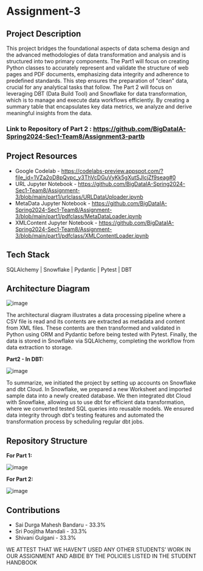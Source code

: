 # Assignment-3

## Project Description
This project bridges the foundational aspects of data schema design and the advanced methodologies of data transformation and analysis and is structured into two primary components. The Part1 will focus on creating Python classes to accurately represent and validate the structure of web pages and PDF documents, emphasizing data integrity and adherence to predefined standards. This step ensures the preparation of "clean" data, crucial for any analytical tasks that follow. The Part 2 will focus on leveraging DBT (Data Build Tool) and Snowflake for data transformation, which is to manage and execute data workflows efficiently. By creating a summary table that encapsulates key data metrics, we analyze and derive meaningful insights from the data. 

### **Link to Repository of Part 2** : https://github.com/BigDataIA-Spring2024-Sec1-Team8/Assignment3-partb

## Project Resources
- Google Codelab - https://codelabs-preview.appspot.com/?file_id=1VZa2oD8pQvpc_y3ThVcDGuVyKk5gXutSJlcjZf9seag#0
- URL Jupyter Notebook - https://github.com/BigDataIA-Spring2024-Sec1-Team8/Assignment-3/blob/main/part1/urlclass/URLDataUploader.ipynb
- MetaData Jupyter Notebook - https://github.com/BigDataIA-Spring2024-Sec1-Team8/Assignment-3/blob/main/part1/pdfclass/MetaDataLoader.ipynb
- XMLContent Jupyter Notebook  - https://github.com/BigDataIA-Spring2024-Sec1-Team8/Assignment-3/blob/main/part1/pdfclass/XMLContentLoader.ipynb

## Tech Stack
SQLAlchemy | Snowflake | Pydantic | Pytest | DBT

## Architecture Diagram

![image](https://github.com/BigDataIA-Spring2024-Sec1-Team8/Assignment-3/assets/114782541/4b32e6a1-76e6-45a9-b8b0-6c61c9b48681)

The architectural diagram illustrates a data processing pipeline where a CSV file is read and its contents are extracted as metadata and content from XML files. These contents are then transformed and validated in Python using ORM and Pydantic before being tested with Pytest. Finally, the data is stored in Snowflake via SQLAlchemy, completing the workflow from data extraction to storage.

**Part2 - In DBT:**

![image](https://github.com/BigDataIA-Spring2024-Sec1-Team8/Assignment-3/assets/114782541/b311d2b8-7454-4615-9b88-910ae105fcbc)

To summarize, we initiated the project by setting up accounts on Snowflake and dbt Cloud. In Snowflake, we prepared a new Worksheet and imported sample data into a newly created database. We then integrated dbt Cloud with Snowflake, allowing us to use dbt for efficient data transformation, where we converted tested SQL queries into reusable models. We ensured data integrity through dbt's testing features and automated the transformation process by scheduling regular dbt jobs.

## Repository Structure
**For Part 1:**

![image](https://github.com/BigDataIA-Spring2024-Sec1-Team8/Assignment-3/assets/114782541/949b9ce0-24a7-4733-be9a-0b40b99ed5fd)

**For Part 2:**

![image](https://github.com/BigDataIA-Spring2024-Sec1-Team8/Assignment-3/assets/114782541/ad32908e-23a8-4ecf-905b-9521df494c49)


## Contributions
- Sai Durga Mahesh Bandaru - 33.3%
- Sri Poojitha Mandali - 33.3%
- Shivani Gulgani - 33.3%
  
WE ATTEST THAT WE HAVEN’T USED ANY OTHER STUDENTS’ WORK IN OUR ASSIGNMENT AND ABIDE BY THE POLICIES LISTED IN THE STUDENT HANDBOOK
